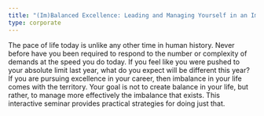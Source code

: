 ```yaml
---
title: "(Im)Balanced Excellence: Leading and Managing Yourself in an Imbalanced World"
type: corporate
---
```


The pace of life today is unlike any other time in human history. Never before have you been required to respond to the number or complexity of demands at the speed you do today. If you feel like you were pushed to your absolute limit last year, what do you expect will be different this year? If you are pursuing excellence in your career, then imbalance in your life comes with the territory. Your goal is not to create balance in your life, but rather, to manage more effectively the imbalance that exists. This interactive seminar provides practical strategies for doing just that.
